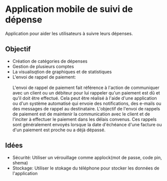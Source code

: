 # Application mobile de suivi de dépense
 Application pour aider les utilisateurs à suivre leurs dépenses. 


## Objectif
- Création de catégories de dépenses
- Gestion de plusieurs comptes
- La visualisqtion de graphiques et de statistiques
- L'envoi de rappel de paiement: 
<br><br>
L'envoi de rappel de paiement fait référence à l'action de communiquer avec un client ou un débiteur pour lui rappeler qu'un paiement est dû et qu'il doit être effectué. Cela peut être réalisé à l'aide d'une application ou d'un système automatisé qui envoie des notifications, des e-mails ou des messages de rappel au destinataire.
L'objectif de l'envoi de rappels de paiement est de maintenir la communication avec le client et de l'inciter à effectuer le paiement dans les délais convenus. Ces rappels sont généralement envoyés lorsque la date d'échéance d'une facture ou d'un paiement est proche ou a déjà dépassé.


## Idées
- Sécurité: Utiliser un vérouillage comme applock(mot de passe, code pin, shema)
- Stockage: Utiliser le stokage du téléphone pour stocker les données de l'application
